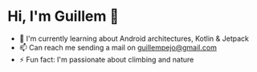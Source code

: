 # Hi, I'm Guillem 🤘

<!--
**GuillemPejo/GuillemPejo** is a ✨ _special_ ✨ repository because its `README.md` (this file) appears on your GitHub profile.
-->

- 🌱 I'm currently learning about Android architectures, Kotlin & Jetpack 
- 📫 Can reach me sending a mail on guillempejo@gmail.com
- ⚡ Fun fact: I'm passionate about climbing and nature


